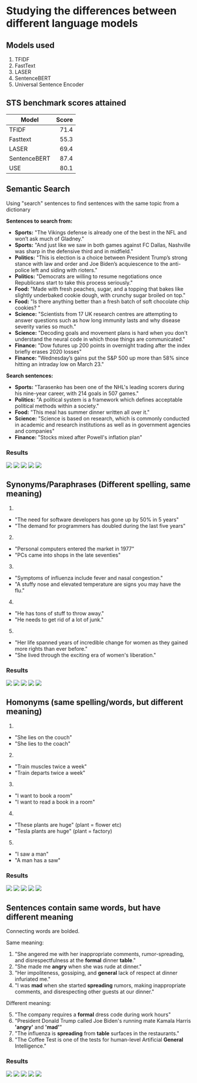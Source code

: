 # Studying the differences between different language models

## Models used

1. TFIDF
2. FastText
3. LASER
4. SentenceBERT
5. Universal Sentence Encoder

## STS benchmark scores attained

| Model         | Score         |
| ------------- | -------------:|
| TFIDF         | 71.4          |
| Fasttext      | 55.3          |
| LASER         | 69.4          |
| SentenceBERT  | 87.4          |
| USE           | 80.1          |

## Semantic Search

Using "search" sentences to find sentences with the same topic from a dictionary

**Sentences to search from:**

* **Sports:** "The Vikings defense is already one of the best in the NFL and won’t ask much of Gladney."
* **Sports:** "And just like we saw in both games against FC Dallas, Nashville was sharp in the defensive third and in midfield."
* **Politics:** "This is election is a choice between President Trump’s strong stance with law and order and Joe Biden’s acquiescence to the anti-police left and siding with rioters."
* **Politics:** "Democrats are willing to resume negotiations once Republicans start to take this process seriously."
* **Food:** "Made with fresh peaches, sugar, and a topping that bakes like slightly underbaked cookie dough, with crunchy sugar broiled on top."
* **Food:** "Is there anything better than a fresh batch of soft chocolate chip cookies? "
* **Science:** "Scientists from 17 UK research centres are attempting to answer questions such as how long immunity lasts and why disease severity varies so much."
* **Science:** "Decoding goals and movement plans is hard when you don't understand the neural code in which those things are communicated."
* **Finance:** "Dow futures up 200 points in overnight trading after the index briefly erases 2020 losses"
* **Finance:** "Wednesday’s gains put the S&P 500 up more than 58% since hitting an intraday low on March 23."

**Search sentences:**

* **Sports:** "Tarasenko has been one of the NHL's leading scorers during his nine-year career, with 214 goals in 507 games."
* **Politics:** "A political system is a framework which defines acceptable political methods within a society."
* **Food:** "This meal has summer dinner written all over it."
* **Science:** "Science is based on research, which is commonly conducted in academic and research institutions as well as in government agencies and companies"
* **Finance:** "Stocks mixed after Powell's inflation plan"

### Results

<img src="https://raw.githubusercontent.com/Kurkulis/nlp_notebooks/master/semantic_similarity/images/TFIDF_search.svg">
<img src="https://raw.githubusercontent.com/Kurkulis/nlp_notebooks/master/semantic_similarity/images/FAST_search.svg">
<img src="https://raw.githubusercontent.com/Kurkulis/nlp_notebooks/master/semantic_similarity/images/LASER_search.svg">
<img src="https://raw.githubusercontent.com/Kurkulis/nlp_notebooks/master/semantic_similarity/images/BERT_search.svg">
<img src="https://raw.githubusercontent.com/Kurkulis/nlp_notebooks/master/semantic_similarity/images/USE_search.svg">

## Synonyms/Paraphrases (Different spelling, same meaning)

1.
* "The need for software developers has gone up by 50% in 5 years"
* "The demand for programmers has doubled during the last five years"

2.
* "Personal computers entered the market in 1977"
* "PCs came into shops in the late seventies"

3.
* "Symptoms of influenza include fever and nasal congestion."
* "A stuffy nose and elevated temperature are signs you may have the flu."

4.
* "He has tons of stuff to throw away."
* "He needs to get rid of a lot of junk."

5.
* "Her life spanned years of incredible change for women as they gained more rights than ever before."
* "She lived through the exciting era of women's liberation."

### Results

<img src="https://raw.githubusercontent.com/Kurkulis/nlp_notebooks/master/semantic_similarity/images/TFIDF_synonym.svg">
<img src="https://raw.githubusercontent.com/Kurkulis/nlp_notebooks/master/semantic_similarity/images/FAST_synonym.svg">
<img src="https://raw.githubusercontent.com/Kurkulis/nlp_notebooks/master/semantic_similarity/images/LASER_synonym.svg">
<img src="https://raw.githubusercontent.com/Kurkulis/nlp_notebooks/master/semantic_similarity/images/BERT_synonym.svg">
<img src="https://raw.githubusercontent.com/Kurkulis/nlp_notebooks/master/semantic_similarity/images/USE_synonym.svg">

## Homonyms (same spelling/words, but different meaning)

1.
* "She lies on the couch"
* "She lies to the coach"

2.
* "Train muscles twice a week"
* "Train departs twice a week"

3.
* "I want to book a room"
* "I want to read a book in a room"

4.
* "These plants are huge" (plant = flower etc)
* "Tesla plants are huge" (plant = factory)

5.
* "I saw a man" 
* "A man has a saw"

### Results

<img src="https://raw.githubusercontent.com/Kurkulis/nlp_notebooks/master/semantic_similarity/images/TFIDF_homonym.svg">
<img src="https://raw.githubusercontent.com/Kurkulis/nlp_notebooks/master/semantic_similarity/images/FAST_homonym.svg">
<img src="https://raw.githubusercontent.com/Kurkulis/nlp_notebooks/master/semantic_similarity/images/LASER_homonym.svg">
<img src="https://raw.githubusercontent.com/Kurkulis/nlp_notebooks/master/semantic_similarity/images/BERT_homonym.svg">
<img src="https://raw.githubusercontent.com/Kurkulis/nlp_notebooks/master/semantic_similarity/images/USE_homonym.svg">

## Sentences contain same words, but have different meaning

Connecting words are bolded.

Same meaning:

1. "She angered me with her inappropriate comments, rumor-spreading, and disrespectfulness at the **formal** dinner **table**."
2. "She made me **angry** when she was rude at dinner."
3. "Her impoliteness, gossiping, and **general** lack of respect at dinner infuriated me."
4. "I was **mad** when she started **spreading** rumors, making inappropriate comments, and disrespecting other guests at our dinner."

Different meaning:

5. "The company requires a **formal** dress code during work hours"
6. "President Donald Trump called Joe Biden's running mate Kamala Harris **'angry'** and **'mad'**"
7. "The influenza is **spreading** from **table** surfaces in the restaurants." 
8. "The Coffee Test is one of the tests for human-level Artificial **General** Intelligence."

### Results

<img src="https://raw.githubusercontent.com/Kurkulis/nlp_notebooks/master/semantic_similarity/images/TFIDF_samediff.svg">
<img src="https://raw.githubusercontent.com/Kurkulis/nlp_notebooks/master/semantic_similarity/images/FAST_samediff.svg">
<img src="https://raw.githubusercontent.com/Kurkulis/nlp_notebooks/master/semantic_similarity/images/LASER_samediff.svg">
<img src="https://raw.githubusercontent.com/Kurkulis/nlp_notebooks/master/semantic_similarity/images/BERT_samediff.svg">
<img src="https://raw.githubusercontent.com/Kurkulis/nlp_notebooks/master/semantic_similarity/images/USE_samediff.svg">